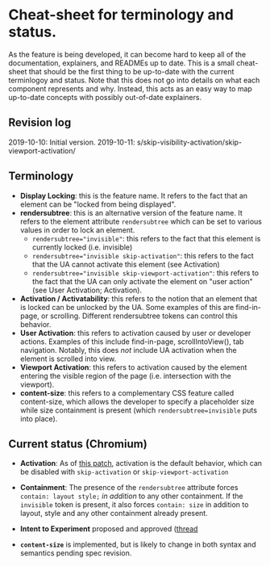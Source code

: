 # Cheat-sheet for terminology and status.

As the feature is being developed, it can become hard to keep all of the
documentation, explainers, and READMEs up to date. This is a small cheat-sheet
that should be the first thing to be up-to-date with the current terminlogoy
and status. Note that this does not go into details on what each component
represents and why. Instead, this acts as an easy way to map up-to-date concepts
with possibly out-of-date explainers.

## Revision log

2019-10-10: Initial version.
2019-10-11: s/skip-visibility-activation/skip-viewport-activation/

## Terminology

* **Display Locking**: this is the feature name. It refers to the fact that an
  element can be "locked from being displayed".
* **rendersubtree**: this is an alternative version of the feature name. It
  refers to the element attribute `rendersubtree` which can be set to various
  values in order to lock an element.
  * `rendersubtree="invisible"`: this refers to the fact that this
    element is currently locked (i.e. invisible)
  * `rendersubtree="invisible skip-activation"`: this refers to the
    fact that the UA cannot activate this element (see Activation)
  * `rendersubtree="invisible skip-viewport-activation"`: this refers to the
    fact that the UA can only activate the element on "user action" (see User
    Activation; Activation).
* **Activation / Activatability**: this refers to the notion that an element
  that is locked can be unlocked by the UA. Some examples of this are
  find-in-page, or scrolling. Different rendersubtree tokens can control this
  behavior.
* **User Activation**: this refers to activation caused by user or developer
  actions. Examples of this include find-in-page, scrollIntoView(), tab
  navigation. Notably, this does *not* include UA activation when the element is
  scrolled into view.
* **Viewport Activation**: this refers to activation caused by the element
  entering the visible region of the page (i.e. intersection with the viewport).
* **content-size**: this refers to a complementary CSS feature called content-size,
  which allows the developer to specify a placeholder size while size
  containment is present (which `rendersubtree=invisible` puts into place).

## Current status (Chromium)

* **Activation**: As of [this patch](https://chromium-review.googlesource.com/c/chromium/src/+/1853854),
  activation is the default behavior, which can be disabled with
  `skip-activation` or `skip-viewport-activation`

* **Containment**: The presence of the `rendersubtree` attribute forces
  `contain: layout style;` *in addition* to any other containment. If the
  `invisible` token is present, it also forces `contain: size` in addition to
  layout, style and any other containment already present.

* **Intent to Experiment** proposed and approved ([thread](https://groups.google.com/a/chromium.org/d/msg/blink-dev/-6Cp2osHn50/VZhPCrXHDAAJ)

* **`content-size`** is implemented, but is likely to change in both syntax and
  semantics pending spec revision.
